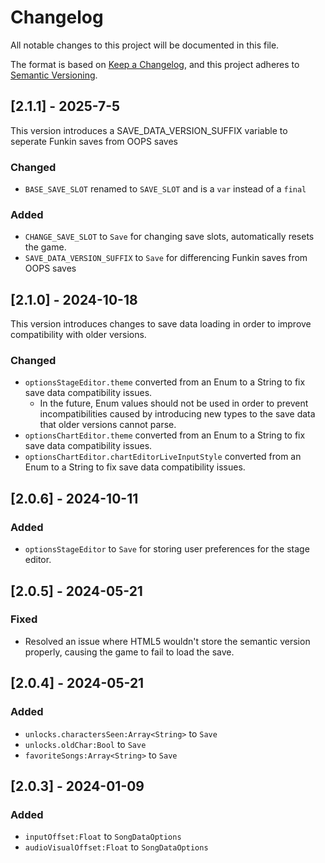 # Changelog

All notable changes to this project will be documented in this file.

The format is based on [Keep a Changelog](https://keepachangelog.com/en/1.0.0/),
and this project adheres to [Semantic Versioning](https://semver.org/spec/v2.0.0.html).

## [2.1.1] - 2025-7-5
This version introduces a SAVE_DATA_VERSION_SUFFIX variable to seperate Funkin saves from OOPS saves
### Changed
- `BASE_SAVE_SLOT` renamed to `SAVE_SLOT` and is a `var` instead of a `final`
### Added
- `CHANGE_SAVE_SLOT` to `Save` for changing save slots, automatically resets the game.
- `SAVE_DATA_VERSION_SUFFIX` to `Save` for differencing Funkin saves from OOPS saves

## [2.1.0] - 2024-10-18
This version introduces changes to save data loading in order to improve compatibility with older versions.
### Changed
- `optionsStageEditor.theme` converted from an Enum to a String to fix save data compatibility issues.
  - In the future, Enum values should not be used in order to prevent incompatibilities caused by introducing new types to the save data that older versions cannot parse.
- `optionsChartEditor.theme` converted from an Enum to a String to fix save data compatibility issues.
- `optionsChartEditor.chartEditorLiveInputStyle` converted from an Enum to a String to fix save data compatibility issues.

## [2.0.6] - 2024-10-11
### Added
- `optionsStageEditor` to `Save` for storing user preferences for the stage editor.

## [2.0.5] - 2024-05-21
### Fixed
- Resolved an issue where HTML5 wouldn't store the semantic version properly, causing the game to fail to load the save.

## [2.0.4] - 2024-05-21
### Added
- `unlocks.charactersSeen:Array<String>` to `Save`
- `unlocks.oldChar:Bool` to `Save`
- `favoriteSongs:Array<String>` to `Save`

## [2.0.3] - 2024-01-09
### Added
- `inputOffset:Float` to `SongDataOptions`
- `audioVisualOffset:Float` to `SongDataOptions`
